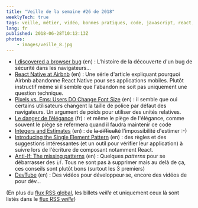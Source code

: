 ```yaml
---
title: "Veille de la semaine #26 de 2018"
weeklyTech: true
tags: veille, métier, vidéo, bonnes pratiques, code, javascript, react, css, mobile, navigateur, standard, sécurité, web
lang: fr
published: 2018-06-28T10:12:13Z
photos:
    - images/veille_8.jpg
---
```

* [I discovered a browser bug](https://jakearchibald.com/2018/i-discovered-a-browser-bug/) (en)&nbsp;: L'histoire de la découverte d'un bug de sécurité dans les navigateurs…
* [React Native at Airbnb](https://medium.com/airbnb-engineering/react-native-at-airbnb-f95aa460be1c) (en)&nbsp;: Une série d'article expliquant pourquoi Airbnb abandonne React Native pour ses applications mobiles. Plutôt instructif même si il semble que l'abandon ne soit pas uniquement une question technique.
* [Pixels vs. Ems: Users DO Change Font Size](https://medium.com/@vamptvo/pixels-vs-ems-users-do-change-font-size-5cfb20831773) (en)&nbsp;: il semble que oui certains utilisateurs changent la taille de police par défaut des navigateurs. Un argument de poids pour utiliser des unités relatives.
* [Le danger de l’élégance](http://archiloque.net/blog/danger-elegance/) (fr)&nbsp;: et même le piège de l'élégance, comme souvent le piège se refermera quand il faudra maintenir ce code
* [Integers and Estimates](http://blog.cleancoder.com/uncle-bob/2018/06/21/IntegersAndEstimates.html) (en)&nbsp;: de ~~la difficulté~~ l'impossibilité d'estimer :-)
* [Introducing the Single Element Pattern](https://medium.freecodecamp.org/introducing-the-single-element-pattern-dfbd2c295c5d) (en)&nbsp;: des règles et des suggestions intéressantes (et un outil pour vérifier leur application) à suivre lors de l'écriture de composant notamment React.
* [Anti-If: The missing patterns](https://code.joejag.com/2016/anti-if-the-missing-patterns.html) (en)&nbsp;: Quelques *patterns* pour se débarrasser des `if`. Tous ne sont pas à supprimer mais au delà de ça, ces conseils sont plutôt bons (surtout les 3 premiers)
* [DevTube](https://dev.tube/) (en)&nbsp;: Des vidéos pour développeur·se, encore des vidéos de pour dév…


(En plus du [flux RSS global](/rss.xml), les billets *veille*
et uniquement ceux là sont listés dans le [flux RSS *veille*](/rss/veille.xml))
